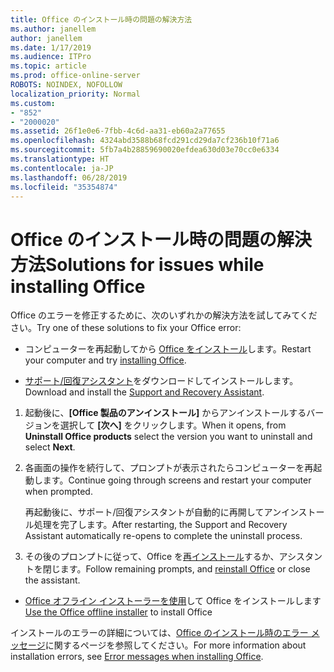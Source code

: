 ```yaml
---
title: Office のインストール時の問題の解決方法
ms.author: janellem
author: janellem
ms.date: 1/17/2019
ms.audience: ITPro
ms.topic: article
ms.prod: office-online-server
ROBOTS: NOINDEX, NOFOLLOW
localization_priority: Normal
ms.custom:
- "852"
- "2000020"
ms.assetid: 26f1e0e6-7fbb-4c6d-aa31-eb60a2a77655
ms.openlocfilehash: 4324abd3588b68fcd291cd29da7cf236b10f71a6
ms.sourcegitcommit: 5fb7a4b28859690020efdea630d03e70cc0e6334
ms.translationtype: HT
ms.contentlocale: ja-JP
ms.lasthandoff: 06/28/2019
ms.locfileid: "35354874"
---
```

# <a name="solutions-for-issues-while-installing-office"></a><span data-ttu-id="7f463-102">Office のインストール時の問題の解決方法</span><span class="sxs-lookup"><span data-stu-id="7f463-102">Solutions for issues while installing Office</span></span>

<span data-ttu-id="7f463-103">Office のエラーを修正するために、次のいずれかの解決方法を試してみてください。</span><span class="sxs-lookup"><span data-stu-id="7f463-103">Try one of these solutions to fix your Office error:</span></span>
  
- <span data-ttu-id="7f463-104">コンピューターを再起動してから [Office をインストール](https://portal.office.com/OLS/MySoftware.aspx)します。</span><span class="sxs-lookup"><span data-stu-id="7f463-104">Restart your computer and try [installing Office](https://portal.office.com/OLS/MySoftware.aspx).</span></span>

- <span data-ttu-id="7f463-105">[サポート/回復アシスタント](https://aka.ms/SARA-OfficeUninstall-Alchemy)をダウンロードしてインストールします。</span><span class="sxs-lookup"><span data-stu-id="7f463-105">Download and install the [Support and Recovery Assistant](https://aka.ms/SARA-OfficeUninstall-Alchemy).</span></span>

1. <span data-ttu-id="7f463-106">起動後に、**[Office 製品のアンインストール]** からアンインストールするバージョンを選択して **[次へ]** をクリックします。</span><span class="sxs-lookup"><span data-stu-id="7f463-106">When it opens, from **Uninstall Office products** select the version you want to uninstall and select **Next**.</span></span>

2. <span data-ttu-id="7f463-107">各画面の操作を続行して、プロンプトが表示されたらコンピューターを再起動します。</span><span class="sxs-lookup"><span data-stu-id="7f463-107">Continue going through screens and restart your computer when prompted.</span></span>

    <span data-ttu-id="7f463-108">再起動後に、サポート/回復アシスタントが自動的に再開してアンインストール処理を完了します。</span><span class="sxs-lookup"><span data-stu-id="7f463-108">After restarting, the Support and Recovery Assistant automatically re-opens to complete the uninstall process.</span></span>

3. <span data-ttu-id="7f463-109">その後のプロンプトに従って、Office を[再インストール](https://portal.office.com/OLS/MySoftware.aspx)するか、アシスタントを閉じます。</span><span class="sxs-lookup"><span data-stu-id="7f463-109">Follow remaining prompts, and [reinstall Office](https://portal.office.com/OLS/MySoftware.aspx) or close the assistant.</span></span>

- <span data-ttu-id="7f463-110">[Office オフライン インストーラーを使用](https://support.office.com/article/f0a85fe7-118f-41cb-a791-d59cef96ad1c?wt.mc_id=Alchemy_ClientDIA)して Office をインストールします</span><span class="sxs-lookup"><span data-stu-id="7f463-110">[Use the Office offline installer](https://support.office.com/article/f0a85fe7-118f-41cb-a791-d59cef96ad1c?wt.mc_id=Alchemy_ClientDIA) to install Office</span></span>

<span data-ttu-id="7f463-111">インストールのエラーの詳細については、[Office のインストール時のエラー メッセージ](https://support.office.com/article/35ff2def-e0b2-4dac-9784-4cf212c1f6c2#BKMK_ErrorMessages)に関するページを参照してください。</span><span class="sxs-lookup"><span data-stu-id="7f463-111">For more information about installation errors, see [Error messages when installing Office](https://support.office.com/article/35ff2def-e0b2-4dac-9784-4cf212c1f6c2#BKMK_ErrorMessages).</span></span>
  